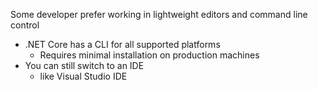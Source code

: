 Some developer prefer working in lightweight editors and command line control
- .NET Core has a CLI for all supported platforms
	- Requires minimal installation on production machines
- You can still switch to an IDE
	- like Visual Studio IDE